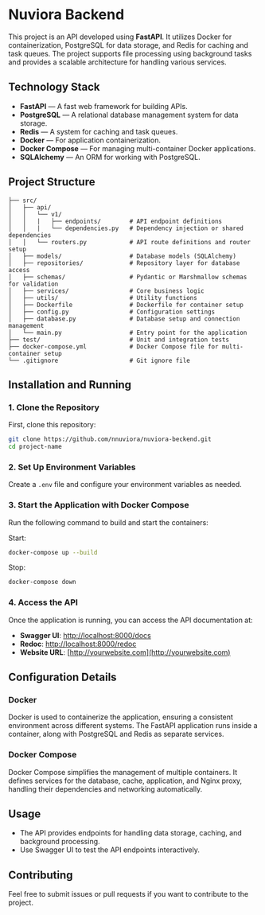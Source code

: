 # Nuviora Backend

This project is an API developed using **FastAPI**. It utilizes Docker for containerization, PostgreSQL for data storage, and Redis for caching and task queues. The project supports file processing using background tasks and provides a scalable architecture for handling various services.

## Technology Stack
- **FastAPI** — A fast web framework for building APIs.
- **PostgreSQL** — A relational database management system for data storage.
- **Redis** — A system for caching and task queues.
- **Docker** — For application containerization.
- **Docker Compose** — For managing multi-container Docker applications.
- **SQLAlchemy** — An ORM for working with PostgreSQL.

## Project Structure

```plaintext
├── src/
│   ├── api/                      
│   │   └── v1/
│   │   |   ├── endpoints/        # API endpoint definitions
│   │   |   └── dependencies.py   # Dependency injection or shared dependencies
│   │   └── routers.py            # API route definitions and router setup
│   ├── models/                   # Database models (SQLAlchemy)
│   ├── repositories/             # Repository layer for database access
│   ├── schemas/                  # Pydantic or Marshmallow schemas for validation
│   ├── services/                 # Core business logic
│   ├── utils/                    # Utility functions
│   ├── Dockerfile                # Dockerfile for container setup
│   ├── config.py                 # Configuration settings
│   ├── database.py               # Database setup and connection management
│   └── main.py                   # Entry point for the application
├── test/                         # Unit and integration tests
├── docker-compose.yml            # Docker Compose file for multi-container setup
└── .gitignore                    # Git ignore file
```

## Installation and Running

### 1. Clone the Repository
First, clone this repository:

```bash
git clone https://github.com/nnuviora/nuviora-beckend.git
cd project-name
```

### 2. Set Up Environment Variables
Create a `.env` file and configure your environment variables as needed.

### 3. Start the Application with Docker Compose
Run the following command to build and start the containers:

Start: 
```bash
docker-compose up --build
```

Stop:
```bash
docker-compose down
```

### 4. Access the API
Once the application is running, you can access the API documentation at:

- **Swagger UI**: [http://localhost:8000/docs](http://localhost:8000/docs)
- **Redoc**: [http://localhost:8000/redoc](http://localhost:8000/redoc)
- **Website URL**: [http://yourwebsite.com](http://yourwebsite.com)

## Configuration Details

### Docker
Docker is used to containerize the application, ensuring a consistent environment across different systems. The FastAPI application runs inside a container, along with PostgreSQL and Redis as separate services.

### Docker Compose
Docker Compose simplifies the management of multiple containers. It defines services for the database, cache, application, and Nginx proxy, handling their dependencies and networking automatically.

## Usage
- The API provides endpoints for handling data storage, caching, and background processing.
- Use Swagger UI to test the API endpoints interactively.

## Contributing
Feel free to submit issues or pull requests if you want to contribute to the project.
